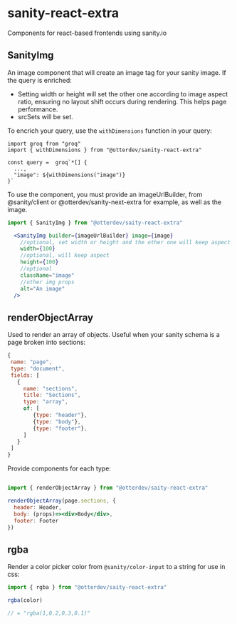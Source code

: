 # sanity-react-extra
Components for react-based frontends using sanity.io

## SanityImg
An image component that will create an image tag for your sanity image. If the query is enriched:
- Setting width or height will set the other one according to image aspect ratio, ensuring no layout shift occurs during rendering. This helps page performance.
- srcSets will be set.

To encrich your query, use the `withDimensions` function in your query:
```groq
import groq from "groq"
import { withDimensions } from "@otterdev/sanity-react-extra"

const query =  groq`*[] {
  ...,
  "image": ${withDimensions("image")}
}`
```

To use the component, you must provide an imageUrlBuilder, from @sanity/client or @otterdev/sanity-next-extra for example, as well as the image.
```jsx
import { SanityImg } from "@otterdev/saity-react-extra"

  <SanityImg builder={imageUrlBuilder} image={image} 
    //optional, set width or height and the other one will keep aspect
    width={100}
    //optional, will keep aspect
    height={100}
    //optional
    className="image"
    //other img props
    alt="An image"
  />
```

## renderObjectArray
Used to render an array of objects. Useful when your sanity schema is a page broken into sections:
```js
{
 name: "page",
 type: "document",
 fields: [
   {
     name: "sections",
     title: "Sections",
     type: "array",
     of: [
        {type: "header"},
        {type: "body"},
        {type: "footer"},
     ]
   }
 ]
}
```

Provide components for each type:

```jsx

import { renderObjectArray } from "@otterdev/saity-react-extra"

renderObjectArray(page.sections, {
  header: Header,
  body: (props)=><div>Body</div>,
  footer: Footer
})
```
## rgba
Render a color picker color from `@sanity/color-input` to a string for use in css:
```js
import { rgba } from "@otterdev/saity-react-extra"

rgba(color)

// = "rgba(1,0.2,0.3,0.1)"
```